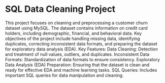 # SQL Data Cleaning Project

This project focuses on cleaning and preprocessing a customer churn dataset using MySQL. The dataset contains information on credit card holders, including demographic, financial, and behavioral data. Key objectives of the project include handling missing data, identifying duplicates, correcting inconsistent data formats, and preparing the dataset for exploratory data analysis (EDA).
Key Features:
Data Cleaning: Detection and treatment of null values, outliers, and duplicates.
Inconsistent Data Formats: Standardization of data formats to ensure consistency.
Exploratory Data Analysis (EDA) Preparation: Ensuring that the dataset is clean and ready for effective EDA and machine learning tasks.
SQL Queries: Includes important SQL queries for data manipulation and cleaning.
